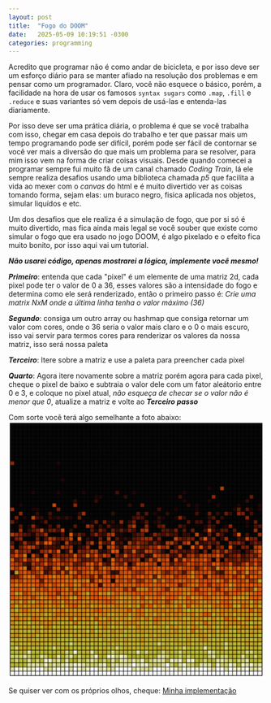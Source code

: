```yaml
---
layout: post
title:  "Fogo do DOOM"
date:   2025-05-09 10:19:51 -0300
categories: programming
---
```



Acredito que programar não é como andar de bicicleta, e por isso deve ser um esforço diário para se manter afiado na resolução dos problemas e em pensar como um programador. Claro, você não esquece o básico, porém, a facilidade na hora de usar os famosos `syntax sugars` como `.map`, `.fill` e `.reduce` e suas variantes só vem depois de usá-las e entenda-las diariamente.

Por isso deve ser uma prática diária, o problema é que se você trabalha com isso, chegar em casa depois do trabalho e ter que passar mais um tempo programando pode ser difícil, porém pode ser fácil de contornar se você ver mais a diversão do que mais um problema para se resolver, para mim isso vem na forma de criar coisas visuais. Desde quando comecei a programar sempre fui muito fã de um canal chamado *Coding Train*, lá ele sempre realiza desafios usando uma biblioteca chamada *p5* que facilita a vida ao mexer com o _canvas_ do html e é muito divertido ver as coisas tomando forma, sejam elas: um buraco negro, fisica aplicada nos objetos, simular liquídos e etc.

Um dos desafios que ele realiza é a simulação de fogo, que por si só é muito divertido, mas fica ainda mais legal se você souber que existe como simular o fogo que era usado no jogo DOOM, é algo pixelado e o efeito fica muito bonito, por isso aqui vai um tutorial.

***Não usarei código, apenas mostrarei a lógica, implemente você mesmo!***

***Primeiro***: entenda que cada "pixel" é um elemente de uma matriz 2d, cada pixel pode ter o valor de 0 a 36, esses valores são a intensidade do fogo e determina como ele será renderizado, então o primeiro passo é: *Crie uma matrix NxM onde a última linha tenha o valor máximo (36)*


***Segundo***: consiga um outro array ou hashmap que consiga retornar um valor com cores, onde o 36 seria o valor mais claro e o 0 o mais escuro, isso vai servir para termos cores para renderizar os valores da nossa matriz, isso será nossa paleta

***Terceiro***: Itere sobre a matriz e use a paleta para preencher cada pixel

***Quarto***: Agora itere novamente sobre a matriz porém agora para cada pixel, cheque o pixel de baixo e subtraia o valor dele com um fator aleátorio entre 0 e 3, e coloque no pixel atual, *não esqueça de checar se o valor não é menor que 0*, atualize a matriz e volte ao ***Terceiro passo*** 

Com sorte você terá algo semelhante a foto abaixo:
![Doom](/assets/doom.png)


Se quiser ver com os próprios olhos, cheque: [Minha implementação](https://wasixxd.github.io/doom-fire/)